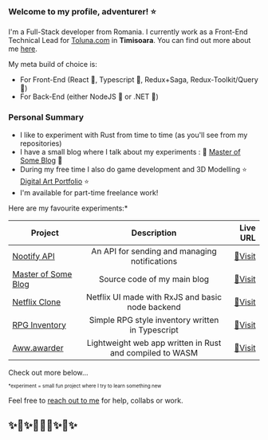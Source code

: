 ### Welcome to my profile, adventurer! ⭐️

I'm a Full-Stack developer from Romania. I currently work as a Front-End Technical Lead for [Toluna.com](https://tolunacorporate.com/) in **Timisoara**. You can find out more about me [here](https://robertnc.com).

My meta build of choice is:
 - For Front-End (React 💚, Typescript 💙, Redux+Saga, Redux-Toolkit/Query 💛)
 - For Back-End (either NodeJS 💚 or .NET 💙)
 

### Personal Summary
 - I like to experiment with Rust from time to time (as you'll see from my repositories)
 - I have a small blog where I talk about my experiments : 🚀 [Master of Some Blog](https://blog.robertnc.com/) 🚀
 - During my free time I also do game development and 3D Modelling ⭐️ [Digital Art Portfolio](https://www.artstation.com/thunderent) ⭐️
 - I'm available for part-time freelance work! 

Here are my favourite experiments:*

| Project        | Description           | Live URL  |
| ------------- |:-------------:| -----:|
| [Nootify API](https://nootify.onrender.com/)   | An API for sending and managing notifications | [🚀Visit](https://nootify.onrender.com/) |
| [Master of Some Blog](https://github.com/nrobert-dev/thunderent-blog)   | Source code of my main blog | [🚀Visit](https://blog.robertnc.com) |
| [Netflix Clone](https://github.com/nrobert-dev/rxJS-netflix-clone)   | Netflix UI made with RxJS and basic node backend | [🚀Visit](https://nrobert-dev.github.io/rxJS-netflix-clone/) |
| [RPG Inventory](https://github.com/nrobert-dev/typescript-rpg-inventory)      | Simple RPG style inventory written in Typescript      |   [🚀Visit](https://nrobert-dev.github.io/typescript-rpg-inventory/) |
| [Aww.awarder](https://github.com/nrobert-dev/aww.arder)      | Lightweight web app written in Rust and compiled to WASM      |   [🚀Visit](https://nrobert-dev.github.io/aww.arder/) |
Check out more below...

<sub><sup>*experiment = small fun project where I try to learn something new</sup></sub>


Feel free to [reach out to me](mailto:robert.nechitelea@gmail.com) for help, collabs or work.

✨🚀✨👨🏻‍🚀✨🖖✨
---
 
